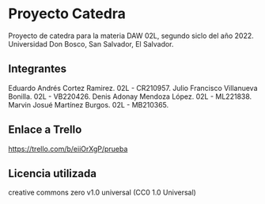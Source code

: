 # Proyecto Catedra
Proyecto de catedra para la materia DAW 02L, segundo siclo del año 2022. Universidad Don Bosco, San Salvador, El Salvador.

## Integrantes

Eduardo Andrés Cortez Ramirez.      02L - CR210957.
Julio Francisco Villanueva Bonilla. 02L - VB220426.
Denis Adonay Mendoza López.         02L - ML221838.
Marvin Josué Martínez Burgos.       02L - MB210365.

## Enlace a Trello

https://trello.com/b/eiiOrXgP/prueba

## Licencia utilizada

creative commons zero v1.0 universal (CC0 1.0 Universal)


